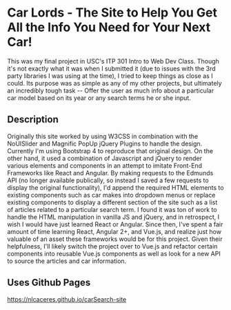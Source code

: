 # Car Lords - The Site to Help You Get All the Info You Need for Your Next Car!

This was my final project in USC's ITP 301 Intro to Web Dev Class. Though it's not exactly what it was when I submitted it
(due to issues with the 3rd party libraries I was using at the time), I tried to keep things as close as I could. Its purpose
was as simple as any of my other projects, but ultimately an incredibly tough task -- Offer the user as much info about a particular
car model based on its year or any search terms he or she input.

## Description

Originally this site worked by using W3CSS in combination with the NoUISlider and Magnific PopUp jQuery Plugins to handle the design. Currently I'm using Bootstrap 4 to reproduce that original design. On the other hand, it used a combination of Javascript and jQuery to render various elements and components in an attempt to imitate Front-End Frameworks like React and Angular. By making requests to the Edmunds API (no longer available publically, so instead I saved a few requests to display the original functionality), I'd append the required HTML elements to existing components such as car makes into dropdown menus or replace existing components to display a different section of the site such as a list of articles related to a particular search term. I found it was ton of work to handle the HTML manipulation in vanilla JS and jQuery, and in retrospect, I wish I would have just learned React or Angular. Since then, I've spent a fair amount of time learning React, Angular 2+, and Vue.js, and realize just how valuable of an asset these frameworks would be for this project. Given their helpfulness, I'll likely switch the project over to Vue.js and refactor certain components into
reusable Vue.js components as well as look for a new API to source the articles and car information.

## Uses Github Pages

https://nlcaceres.github.io/carSearch-site
